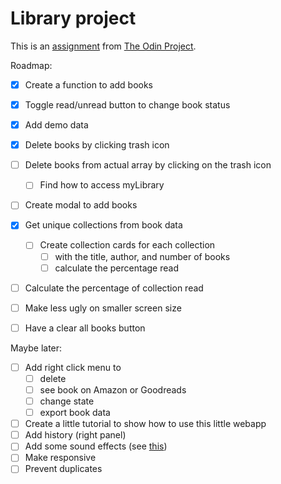 # Library project

This is an [assignment](https://www.theodinproject.com/lessons/node-path-javascript-library#assignment) from [The Odin Project](https://www.theodinproject.com).

Roadmap:
- [x] Create a function to add books 
- [x] Toggle read/unread button to change book status
- [x] Add demo data
- [x] Delete books by clicking trash icon
- [ ] Delete books from actual array by clicking on the trash icon
  - [ ] Find how to access myLibrary
- [ ] Create modal to add books
- [x] Get unique collections from book data
  - [ ] Create collection cards for each collection
    - [ ] with the title, author, and number of books
    - [ ] calculate the percentage read
- [ ] Calculate the percentage of collection read
- [ ] Make less ugly on smaller screen size
- [ ] Have a clear all books button



Maybe later:
- [ ] Add right click menu to 
  - [ ] delete
  - [ ] see book on Amazon or Goodreads
  - [ ] change state
  - [ ] export book data
- [ ] Create a little tutorial to show how to use this little webapp
- [ ] Add history (right panel)
- [ ] Add some sound effects (see [this](https://gomakethings.com/how-to-play-a-sound-with-javascript/))
- [ ] Make responsive
- [ ] Prevent duplicates